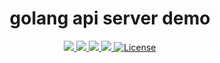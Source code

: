 <div align="center">
  <h1>golang api server demo</h1>
</div>
<p align="center">

<a href="https://github.com/qclaogui/golang-api-server/workflows/Build%20&%20Test/badge.svg">
  <img src="https://github.com/qclaogui/golang-api-server/workflows/Build%20&%20Test/badge.svg">
</a>

<a href="https://codecov.io/gh/qclaogui/golang-api-server">
  <img src="https://codecov.io/gh/qclaogui/golang-api-server/branch/master/graph/badge.svg" />
</a>

<a href="https://goreportcard.com/report/github.com/qclaogui/golang-api-server">
  <img src="https://goreportcard.com/badge/github.com/qclaogui/golang-api-server?v=1" />
</a>

<a href="https://hub.docker.com/r/qclaogui/golang-api-server">
  <img src="https://img.shields.io/docker/pulls/qclaogui/golang-api-server.svg">
</a>

<a href="https://github.com/qclaogui/golang-api-server/blob/master/LICENSE">
  <img src="https://img.shields.io/github/license/qclaogui/golang-api-server.svg" alt="License">
</a>

</p>